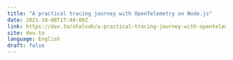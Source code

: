 ```yaml
---
title: "A practical tracing journey with OpenTelemetry on Node.js"
date: 2021-10-08T17:44:08Z
link: https://dev.to/shalvah/a-practical-tracing-journey-with-opentelemetry-on-node-js-5706?utm_medium=RSS&utm_source=news.12bit.vn
site: dev.to
language: English
draft: false
---
```

